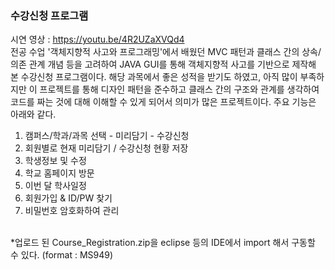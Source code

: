 ### 수강신청 프로그램
시연 영상 : https://youtu.be/4R2UZaXVQd4 <br/>
전공 수업 '객체지향적 사고와 프로그래밍'에서 배웠던 MVC 패턴과 클래스 간의 상속/의존 관계 개념 등을 고려하여 JAVA GUI를 통해 객체지향적 사고를 기반으로 제작해 본 수강신청 프로그램이다. 해당 과목에서 좋은 성적을 받기도 하였고, 아직 많이 부족하지만 이 프로젝트를 통해 디자인 패턴을 준수하고 클래스 간의 구조와 관계를 생각하여 코드를 짜는 것에 대해 이해할 수 있게 되어서 의미가 많은 프로젝트이다. 주요 기능은 아래와 같다. <br/>
1. 캠퍼스/학과/과목 선택 - 미리담기 - 수강신청
2. 회원별로 현재 미리담기 / 수강신청 현황 저장
3. 학생정보 및 수정
4. 학교 홈페이지 방문
5. 이번 달 학사일정
6. 회원가입 & ID/PW 찾기
7. 비밀번호 암호화하여 관리
<br/>
*업로드 된 Course_Registration.zip을 eclipse 등의 IDE에서 import 해서 구동할 수 있다. (format : MS949)
